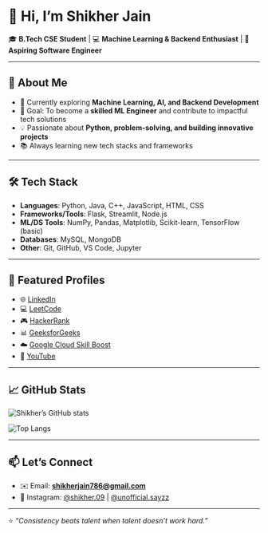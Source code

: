 # 👋 Hi, I’m Shikher Jain  

🎓 **B.Tech CSE Student** | 💻 **Machine Learning & Backend Enthusiast** | 🚀 **Aspiring Software Engineer**  

---

## 🌟 About Me  
- 🔭 Currently exploring **Machine Learning, AI, and Backend Development**  
- 🎯 Goal: To become a **skilled ML Engineer** and contribute to impactful tech solutions  
- 💡 Passionate about **Python, problem-solving, and building innovative projects**  
- 📚 Always learning new tech stacks and frameworks  

---

## 🛠️ Tech Stack  
- **Languages**: Python, Java, C++, JavaScript, HTML, CSS  
- **Frameworks/Tools**: Flask, Streamlit, Node.js  
- **ML/DS Tools**: NumPy, Pandas, Matplotlib, Scikit-learn, TensorFlow (basic)  
- **Databases**: MySQL, MongoDB  
- **Other**: Git, GitHub, VS Code, Jupyter  

---

## 📌 Featured Profiles  
- 🌐 [LinkedIn](https://www.linkedin.com/in/shikher-jain-0bb8a8259)  
- 💻 [LeetCode](https://leetcode.com/u/shikherJain09/)  
- 🎮 [HackerRank](https://www.hackerrank.com/profile/shikherjain786)  
- 📊 [GeeksforGeeks](https://www.geeksforgeeks.org/user/shikherj/)  
- ☁️ [Google Cloud Skill Boost](https://www.cloudskillsboost.google/public_profiles/ec9eb266-a3ec-472d-a1ec-1015892b92f2)  
- 🎥 [YouTube](https://www.youtube.com/@shikherjain0906)  

---

## 📈 GitHub Stats  
![Shikher’s GitHub stats](https://github-readme-stats.vercel.app/api?username=shikher09&show_icons=true&theme=radical)  

![Top Langs](https://github-readme-stats.vercel.app/api/top-langs/?username=shikher09&layout=compact&theme=radical)  

---

## 📫 Let’s Connect  
- ✉️ Email: **shikherjain786@gmail.com**  
- 📱 Instagram: [@shikher.09](https://www.instagram.com/shikher.09) | [@unofficial.sayzz](https://www.instagram.com/unofficial.sayzz/profilecard)  

---

⭐️ *“Consistency beats talent when talent doesn’t work hard.”*  
